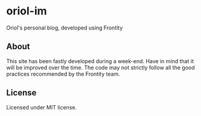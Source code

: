 # oriol-im
Oriol's personal blog, developed using Frontity

## About
This site has been fastly developed during a week-end. Have in mind that it will be improved over the time. The code may not strictly follow all the good practices recommended by the Frontity team.

## License
Licensed under MIT license.
